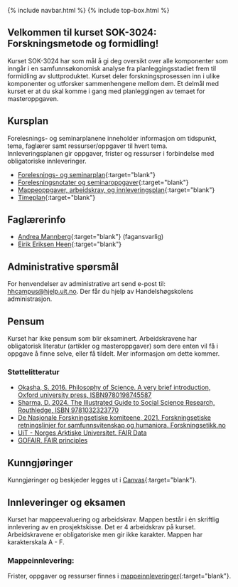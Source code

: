 {% include navbar.html %}  {% include top-box.html %}

## Velkommen til kurset SOK-3024: Forskningsmetode og formidling!

Kurset SOK-3024 har som mål å gi deg oversikt over alle komponenter som inngår i en samfunnsøkonomisk analyse fra planleggingsstadiet frem til formidling av sluttproduktet. Kurset deler forskningsprosessen inn i ulike komponenter og utforsker sammenhengene mellom dem. Et delmål med kurset er at du skal komme i gang med planleggingen av temaet for masteroppgaven.


## Kursplan  

Forelesnings- og seminarplanene inneholder informasjon om tidspunkt, tema, faglærer samt ressurser/oppgaver til hvert tema.  
Innleveringsplanen gir oppgaver, frister og ressurser i forbindelse med obligatoriske innleveringer.  

- [Forelesnings- og seminarplan](forelesningsplan.html){:target="blank"}
- [Forelesningsnotater og seminaroppgaver](forelesninger.html){:target="blank"}
- [Mappeoppgaver, arbeidskrav, og innleveringsplan](mappeinnleveringer.html){:target="blank"}
- [Timeplan]([https://timeplan.uit.no/](https://tp.educloud.no/uit/app/schedule?semester=25h&scheduleType=course&filterOpen=true&summary=true&tab=calendar&course=SOK-2302%C2%A41)){:target="blank"}



## Faglærerinfo  
- [Andrea Mannberg](https://uit.no/ansatte/andrea.mannberg){:target="blank"} (fagansvarlig)
- [Eirik Eriksen Heen](https://uit.no/ansatte/eirik.e.heen){:target="blank"}


## Administrative spørsmål

For henvendelser av administrative art send e-post til: <hhcampus@hjelp.uit.no>. Der får du hjelp av Handelshøgskolens administrasjon.


## Pensum  
Kurset har ikke pensum som blir eksaminert. Arbeidskravene har obligatorisk literatur (artikler og masteroppgaver) som dere enten vil få i oppgave å finne selve, eller få tildelt. Mer informasjon om dette kommer. 

### Støttelitteratur
- [Okasha, S. 2016. Philosophy of Science. A very brief introduction, Oxford university press, ISBN9780198745587](https://academic.oup.com/book/517)
- [Sharma, D. 2024. The Illustrated Guide to Social Science Research, Routhledge, ISBN 9781032323770](https://www.routledge.com/The-Illustrated-Guide-to-Social-Science-Research/Sharma/p/book/9781032323770?srsltid=AfmBOopglkuIIRTTptS7_gsDCC0leSECfMPJY5PulIK937HYWnuN2PUh)
- [De Nasjonale Forskningsetiske komiteene, 2021. Forskningsetiske retningslinjer for samfunnsvitenskap og humaniora. Forskningsetikk.no](https://www.forskningsetikk.no/retningslinjer/hum-sam/forskningsetiske-retningslinjer-for-samfunnsvitenskap-og-humaniora/)
- [UiT - Norges Arktiske Universitet. FAIR Data](https://uit.no/forskning/forskningsdata/art?p_document_id=736551)
- [GOFAIR. FAIR principles](https://www.go-fair.org/fair-principles/)


## Kunngjøringer  

Kunngjøringer og beskjeder legges ut i [Canvas](https://uit.instructure.com/){:target="blank"}.


## Innleveringer og eksamen  

Kurset har mappeevaluering og arbeidskrav. Mappen består i én skriftlig innlevering av en prosjektskisse. Det er 4 arbeidskrav på kurset. Arbeidskravene er obligatoriske men gir ikke karakter. Mappen har karakterskala A - F. 

### Mappeinnlevering: 

Frister, oppgaver og ressurser finnes i [mappeinnleveringer](mappeinnleveringer.html){:target="blank"}.  

